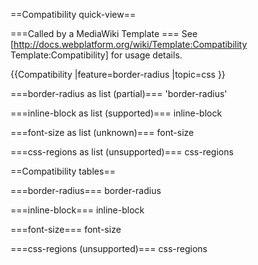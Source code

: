 ==Compatibility quick-view==

===Called by a MediaWiki Template ===
See [http://docs.webplatform.org/wiki/Template:Compatibility Template:Compatibility] for usage details.

{{Compatibility
|feature=border-radius
|topic=css
}}

===border-radius as list (partial)===
<compatibility topic="css" type="property" feature="border-radius" format="table">'border-radius'</compatibility>

===inline-block as list (supported)===
<compatibility topic="css" type="property" feature="inline-block" format="table">inline-block</compatibility>

===font-size as list (unknown)===
<compatibility topic="css" type="property" feature="font-size" format="table">font-size</compatibility>

===css-regions as list (unsupported)===
<compatibility topic="css" type="property" feature="css-regions" format="table">css-regions</compatibility>

==Compatibility tables==

===border-radius===
<compatibility topic="css" type="property" feature="border-radius">border-radius</compatibility>

===inline-block===
<compatibility topic="css" type="property" feature="inline-block">inline-block</compatibility>

===font-size===
<compatibility topic="css" type="property" feature="font-size">font-size</compatibility>

===css-regions (unsupported)===
<compatibility topic="css" type="property" feature="css-regions">css-regions</compatibility>